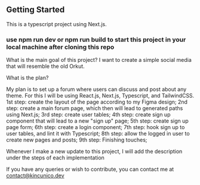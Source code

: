 ## Getting Started

This is a typescript project using Next.js.

### use npm run dev or npm run build to start this project in your local machine after cloning this repo

What is the main goal of this project?
I want to create a simple social media that will resemble the old Orkut.

What is the plan?

My plan is to set up a forum where users can discuss and post about any theme.
For this I will be using React.js, Next.js, Typescript, and TailwindCSS.
1st step: create the layout of the page according to my Figma design;
2nd step: create a main forum page, which then will lead to generated paths using Next.js;
3rd step: create user tables;
4th step: create sign up component that will lead to a new "sign up" page;
5th step: create sign up page form;
6th step: create a login component;
7th step: hook sign up to user tables, and lint it with Typescript;
8th step: allow the logged in user to create new pages and posts;
9th step: Finishing touches;

Whenever I make a new update to this project, I will add the description under the steps of each implementation

If you have any queries or wish to contribute, you can contact me at contact@kincunico.dev
